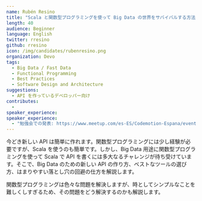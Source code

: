 ```yaml
---
name: Rubén Resino
title: "Scala と関数型プログラミングを使って Big Data の世界をサバイバルする方法"
length: 40
audience: Beginner
language: English
twitter: rresino
github: rresino
icon: /img/candidates/rubenresino.png
organization: Devo
tags:
  - Big Data / Fast Data
  - Functional Programming
  - Best Practices
  - Software Design and Architecture
suggestions:
  - API を作っているデベロッパー向け
contributes:
  - 
speaker_experience:
speaker_experience:
  - "勉強会での発表: https://www.meetup.com/es-ES/Codemotion-Espana/events/255450342/"
---
```

今どき新しい API は簡単に作れます。関数型プログラミングには少し経験が必要ですが、Scala を使うのも簡単です。しかし、Big Data 用途に関数型プログラミングを使って Scala で API を書くには多大なるチャレンジが待ち受けています。そこで、Big Data のための新しい API の作り方、ベストなツールの選び方、はまりやすい落とし穴の回避の仕方を解説します。

関数型プログラミングは色々な問題を解決しますが、時としてシンプルなことを難しくしすぎるため、その問題をどう解決するのかも解説します。
